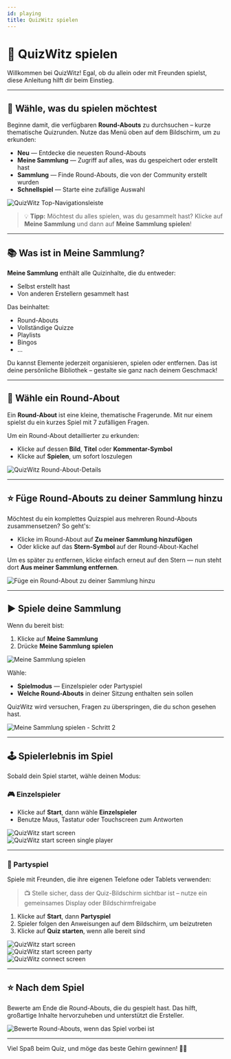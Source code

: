 ```yaml
---
id: playing
title: QuizWitz spielen
---
```


# 🧠 QuizWitz spielen

Willkommen bei QuizWitz! Egal, ob du allein oder mit Freunden spielst, diese Anleitung hilft dir beim Einstieg.

---

## 🎯 Wähle, was du spielen möchtest

Beginne damit, die verfügbaren **Round-Abouts** zu durchsuchen – kurze thematische Quizrunden. Nutze das Menü oben auf dem Bildschirm, um zu erkunden:

- **Neu** — Entdecke die neuesten Round-Abouts
- **Meine Sammlung** — Zugriff auf alles, was du gespeichert oder erstellt hast
- **Sammlung** — Finde Round-Abouts, die von der Community erstellt wurden
- **Schnellspiel** — Starte eine zufällige Auswahl

![QuizWitz Top-Navigationsleiste](/images/top-menu-play.png)

> 💡 **Tipp:** Möchtest du alles spielen, was du gesammelt hast? Klicke auf **Meine Sammlung** und dann auf **Meine Sammlung spielen**!

---

## 📚 Was ist in Meine Sammlung?

**Meine Sammlung** enthält alle Quizinhalte, die du entweder:

- Selbst erstellt hast
- Von anderen Erstellern gesammelt hast

Das beinhaltet:

- Round-Abouts
- Vollständige Quizze
- Playlists
- Bingos
- ...

Du kannst Elemente jederzeit organisieren, spielen oder entfernen. Das ist deine persönliche Bibliothek – gestalte sie ganz nach deinem Geschmack!

---

## 🧠 Wähle ein Round-About

Ein **Round-About** ist eine kleine, thematische Fragerunde. Mit nur einem spielst du ein kurzes Spiel mit 7 zufälligen Fragen.

Um ein Round-About detaillierter zu erkunden:

- Klicke auf dessen **Bild**, **Titel** oder **Kommentar-Symbol**
- Klicke auf **Spielen**, um sofort loszulegen

![QuizWitz Round-About-Details](/images/round-about-details.png)

---

## ⭐ Füge Round-Abouts zu deiner Sammlung hinzu

Möchtest du ein komplettes Quizspiel aus mehreren Round-Abouts zusammensetzen? So geht's:

- Klicke im Round-About auf **Zu meiner Sammlung hinzufügen**
- Oder klicke auf das **Stern-Symbol** auf der Round-About-Kachel

Um es später zu entfernen, klicke einfach erneut auf den Stern — nun steht dort **Aus meiner Sammlung entfernen**.

![Füge ein Round-About zu deiner Sammlung hinzu](/images/add-to-collection.png)

---

## ▶️ Spiele deine Sammlung

Wenn du bereit bist:

1. Klicke auf **Meine Sammlung**
2. Drücke **Meine Sammlung spielen**

![Meine Sammlung spielen](/images/play-my-collection.png)

Wähle:

- **Spielmodus** — Einzelspieler oder Partyspiel
- **Welche Round-Abouts** in deiner Sitzung enthalten sein sollen

QuizWitz wird versuchen, Fragen zu überspringen, die du schon gesehen hast.

![Meine Sammlung spielen - Schritt 2](/images/play-my-collection-step2.png)

---

## 🕹️ Spielerlebnis im Spiel

Sobald dein Spiel startet, wähle deinen Modus:

### 🎮 Einzelspieler

- Klicke auf **Start**, dann wähle **Einzelspieler**
- Benutze Maus, Tastatur oder Touchscreen zum Antworten

![QuizWitz start screen](/images/quizwitz-start-screen.png)\
![QuizWitz start screen single player](/images/quizwitz-start-screen-single.png)

---

### 🎉 Partyspiel

Spiele mit Freunden, die ihre eigenen Telefone oder Tablets verwenden:

> 📺 Stelle sicher, dass der Quiz-Bildschirm sichtbar ist – nutze ein gemeinsames Display oder Bildschirmfreigabe

1. Klicke auf **Start**, dann **Partyspiel**
2. Spieler folgen den Anweisungen auf dem Bildschirm, um beizutreten
3. Klicke auf **Quiz starten**, wenn alle bereit sind

![QuizWitz start screen](/images/quizwitz-start-screen.png)\
![QuizWitz start screen party](/images/quizwitz-start-screen-party.png)\
![QuizWitz connect screen](/images/connect-screen.png)

---

## ⭐ Nach dem Spiel

Bewerte am Ende die Round-Abouts, die du gespielt hast. Das hilft, großartige Inhalte hervorzuheben und unterstützt die Ersteller.

![Bewerte Round-Abouts, wenn das Spiel vorbei ist](/images/rate-rounds.png)

---

Viel Spaß beim Quiz, und möge das beste Gehirn gewinnen! 🧠🎉
